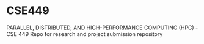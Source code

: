 # CSE449
PARALLEL, DISTRIBUTED, AND HIGH-PERFORMANCE COMPUTING (HPC) - CSE 449 Repo for research and project submission repository
